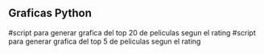 ## Graficas Python

#script para generar grafica del top 20 de peliculas segun el rating
#script para generar grafica del top 5 de peliculas segun el rating
